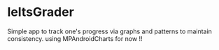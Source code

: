 # IeltsGrader
Simple app to track one's progress via graphs and patterns to maintain consistency.
using MPAndroidCharts for now !!
